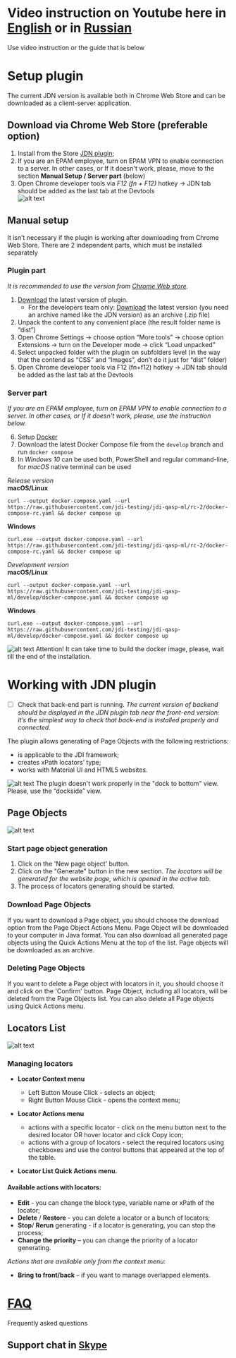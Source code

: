 
# Video instruction on Youtube here in [English](https://www.youtube.com/watch?v=b2o6R98icRU) or in [Russian](https://www.youtube.com/watch?v=FJWJjxmJUMw)
Use video instruction or the guide that is below

# Setup plugin
The current JDN version is available both in Chrome Web Store and can be downloaded as a client-server application.
## Download via Chrome Web Store (preferable option)
1.	Install from the Store [JDN plugin](https://chrome.google.com/webstore/detail/jdn/dldagjdnndapekahhbpeemjifghccldg);
2.	If you are an EPAM employee, turn on EPAM VPN to enable connection to a server. In other cases, or If it doesn't work, please, move to the section **Manual Setup / Server part** (below)
3.  Open Chrome developer tools via *F12 (fn + F12)* hotkey → JDN tab should be added as the last tab at the Devtools   
![alt text](https://user-images.githubusercontent.com/53625116/192780907-6fdd41f4-cbbf-4335-b1fe-9db2da2f10af.png)

## Manual setup
It isn’t necessary if the plugin is working after downloading from Chrome Web Store. 
There are 2 independent parts, which must be installed separately

### **Plugin part**
*It is recommended to use the version from [Chrome Web store](https://chrome.google.com/webstore/detail/jdn/dldagjdnndapekahhbpeemjifghccldg).*  
1. [Download](https://github.com/jdi-testing/jdn-ai/releases?q=release) the latest version of plugin.
   *  For the developers team only: [Download](https://github.com/jdi-testing/jdn-ai/releases) the latest version (you need an archive named like the JDN version) as an archive (.zip file)
2. Unpack the content to any convenient place (the result folder name is “dist”)
3. Open Chrome Settings → choose option “More tools” → choose option Extensions → turn on the Developer mode → click “Load unpacked”
4. Select unpacked folder with the plugin on subfolders level (in the way that the contend as “CSS” and “Images”, don’t do it just for “dist” folder)
5. Open Chrome developer tools via F12 (fn+f12) hotkey → JDN tab should be added as the last tab at the Devtools 

### **Server part**  
*If you are an EPAM employee, turn on EPAM VPN to enable connection to a server. In other cases, or If it doesn't work, please, use the instruction below.*  

6. Setup [Docker](https://www.docker.com/products/docker-desktop)  
7. Download the latest Docker Compose file from the `develop` branch and run `docker compose`  
8. In _Windows 10_ can be used both, PowerShell and regular command-line, for _macOS_ native terminal can be used  

*Release version*  
**macOS/Linux**
```shell
curl --output docker-compose.yaml --url https://raw.githubusercontent.com/jdi-testing/jdi-qasp-ml/rc-2/docker-compose-rc.yaml && docker compose up
```
**Windows**
```shell
curl.exe --output docker-compose.yaml --url https://raw.githubusercontent.com/jdi-testing/jdi-qasp-ml/rc-2/docker-compose-rc.yaml && docker compose up
```
*Development version*  
**macOS/Linux**
```shell
curl --output docker-compose.yaml --url https://raw.githubusercontent.com/jdi-testing/jdi-qasp-ml/develop/docker-compose.yaml && docker compose up
```
**Windows**
```shell
curl.exe --output docker-compose.yaml --url https://raw.githubusercontent.com/jdi-testing/jdi-qasp-ml/develop/docker-compose.yaml && docker compose up
```
![alt text](https://img.icons8.com/emoji/16/000000/warning-emoji.png) Attention! It can take time to build the docker image, please, wait till the end of the installation.




# Working with JDN plugin

- [ ] Check that back-end part is running. *The current version of backend should be displayed in the JDN plugin tab near the front-end version: it’s the simplest way to check that back-end is installed properly and connected.*

The plugin allows generating of Page Objects with the following restrictions:
-	is applicable to the JDI framework;
-	creates xPath locators’ type;
-	works with Material UI and HTML5 websites.

![alt text](https://img.icons8.com/ios/16/000000/info--v1.png) The plugin doesn't work properly in the "dock to bottom" view. Please, use the “dockside” view.

## Page Objects
![alt text](https://user-images.githubusercontent.com/53625116/192288508-5a9c5760-04eb-4048-82ff-5118b007f6dc.png)

### Start page object generation
1. Click on the 'New page object' button.
2. Click on the "Generate" button in the new section. 
*The locators will be generated for the website page, which is opened in the active tab.*
3. The process of locators generating should be started.

### Download Page Objects
If you want to download a Page object, you should choose the download option from the Page Object Actions Menu. Page Object will be downloaded to your computer in Java format.
You can also download all generated page objects using the Quick Actions Menu at the top of the list. Page objects will be downloaded as an archive.

### Deleting Page Objects
If you want to delete a Page object with locators in it, you should choose it and click on the 'Confirm' button.  Page Object, including all locators, will be deleted from the Page Objects list.
You can also delete all Page objects using Quick Actions menu.

## Locators List
![alt text](https://user-images.githubusercontent.com/53625116/192290963-aab9c701-522e-4161-a7d2-68884dd389ed.png)


### Managing locators


* **Locator Context menu**
  * Left Button Mouse Click - selects an object; 
  * Right Button Mouse Click - opens the context menu;

* **Locator Actions menu**
  * actions with a specific locator - click on the menu button next to the desired locator OR hover locator and click Copy icon;
  * actions with a group of locators - select the required locators using checkboxes and use the control buttons that appeared at the top of the table.

*	**Locator List Quick Actions menu.**


#### Available actions with locators:

- **Edit** -  you can change the block type, variable name or xPath of the locator;
- **Delete** / **Restore** - you can delete a locator or a bunch of locators;
- **Stop**/ **Rerun** generating - if a locator is generating, you can stop the process;
-	**Change the priority** – you can change the priority of a locator generating.

*Actions that are available only from the context menu:*
-	**Bring to front/back** – if you want to manage overlapped elements.

# [FAQ](https://jdi-family.atlassian.net/l/cp/cV133esQ)
Frequently asked questions
## Support chat in [Skype](https://join.skype.com/clvyVvnZvWqc)

